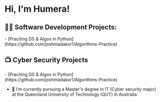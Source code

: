 <h1>Hi, I'm Humera! </h1>

<h2>👨‍💻 Software Development Projects:</h2>
  - [Praciting DS & Algos in Python](https://github.com/joshmadakor1/Algorithms-Practice)


<h2>📺 Cyber Security Projects </h2>
  - [Praciting DS & Algos in Python](https://github.com/joshmadakor1/Algorithms-Practice)

<!-- <h2>📺 Certifications </h2> */ -->


- 🌱 I’m currently pursuing a Master's degree in IT (Cyber security major) at the Queenland University of Technology (QUT) in Australia.

